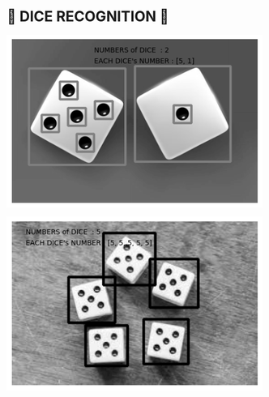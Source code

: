 # 🎲 DICE RECOGNITION 🎲

<p float="center">
  <img src="https://github.com/kiana-jahanshid/Dice-Recognition/blob/main/output/dice_output_3.png" width="700" />

<br>

  <p float="center">
  <img src="https://github.com/kiana-jahanshid/Dice-Recognition/blob/main/output/dice_output_5.png" width="700" />

<br>
